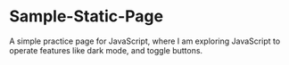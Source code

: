 # Sample-Static-Page

A simple practice page for JavaScript, where I am exploring JavaScript to operate features like dark mode, and toggle buttons.
